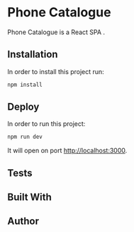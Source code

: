 # Phone Catalogue

Phone Catalogue is a React SPA .

## Installation
In order to install this project run:

```bash
npm install
```

## Deploy
In order to run this project:

```bash
npm run dev
```

It will open on port [http://localhost:3000](http://localhost:3000).

## Tests
## Built With
## Author